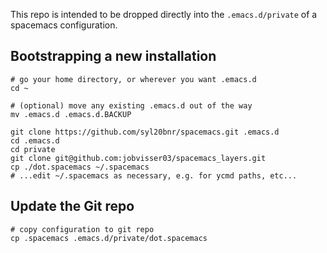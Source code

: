 This repo is intended to be dropped directly into the `.emacs.d/private` of a
spacemacs configuration.

## Bootstrapping a new installation
```
# go your home directory, or wherever you want .emacs.d
cd ~

# (optional) move any existing .emacs.d out of the way
mv .emacs.d .emacs.d.BACKUP

git clone https://github.com/syl20bnr/spacemacs.git .emacs.d
cd .emacs.d
cd private
git clone git@github.com:jobvisser03/spacemacs_layers.git
cp ./dot.spacemacs ~/.spacemacs
# ...edit ~/.spacemacs as necessary, e.g. for ycmd paths, etc...
```


## Update the Git repo
```
# copy configuration to git repo
cp .spacemacs .emacs.d/private/dot.spacemacs
```
